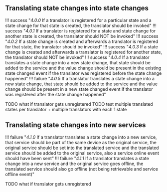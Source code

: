 ## Translating state changes into state changes

!!! success "_4.0.0_ If a translator is registered for a particular state and a state change for that state is created, the translator should be invoked"
!!! success "_4.0.1_ If a translator is registered for a state and state change for another state is created, the translator should NOT be invoked"
!!! success "_4.0.2_ If a state change is created and afterwards a translator is registered for that state, the translator should be invoked"
!!! success "_4.0.3_ If a state change is created and afterwards a translator is registered for another state, the translator should NOT be invoked"
!!! success "_4.0.4_ If a translator translates a state change into a new state change, that state should be added to the service and the value change should be present in the existing state changed event if the translator was registered before the state change happened"
!!! failure "_4.0.5_ If a translator translates a state change into a new state change, that state should be added to the service and the value change should be present in a new state changed event if the translator was registered after the state change happened"

TODO what if translator gets unregistered
TODO test multiple translated states per translator + multiple translators with each 1 state

## Translating state changes into new services

!!! failure "_4.1.0_ If a translator translates a state change into a new service, that service should be part of the same device as the original service, the original service should be set into the translated service and the translated service should be added to the original service, also a service online event should have been sent"
!!! failure "_4.1.1_ If a translator translates a state change into a new service and the original service goes offline, the translated service should also go offline (not being retrievable and service offline event)"

TODO what if translator gets unregistered
